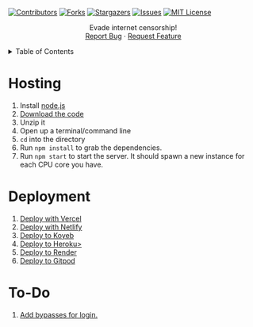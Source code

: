 [![Contributors](https://img.shields.io/github/contributors/neealdon3/nodeunblocker.com.svg?style=for-the-badge)](https://github.com/neealdon3/nodeunblocker.com/graphs/contributors)
[![Forks](https://img.shields.io/github/forks/neealdon3/nodeunblocker.com.svg?style=for-the-badge)](https://github.com/neealdon3/nodeunblocker.com/forks)
[![Stargazers](https://img.shields.io/github/stars/neealdon3/nodeunblocker.com.svg?style=for-the-badge)](https://github.com/neealdon3/nodeunblocker.com/stargazers)
[![Issues](https://img.shields.io/github/issues/neealdon3/nodeunblocker.com.svg?style=for-the-badge)](https://github.com/neealdon3/nodeunblocker.com/issues)
[![MIT License](https://img.shields.io/github/license/neealdon3/nodeunblocker.com.svg?style=for-the-badge)](https://github.com/neealdon3/nodeunblocker.com/blob/master/LICENSE)

  <p align="center">
    Evade internet censorship!
    <br </li>
    <a href="https://github.com/neealdon3/nodeunblocker.com/issues">Report Bug</a>
    ·
    <a href="https://github.com/othneildrew/Best-README-Template/issues">Request Feature</a>
  </li>
</div>


<!-- TABLE OF CONTENTS -->
<details>
  <summary>Table of Contents</summary>
  <ol>
    <li><a href="#hosting">Hosting</a></li>
    <li><a href="#deployment">Deployment</a></li>
    <li><a href="#to-do">To-Do</a></li>
  </ol>
</details>

# Hosting

1. Install [node.js](http://nodejs.org/)
2. [Download the code](https://github.com/neealdon3/nodeunblocker.com/archive/master.zip)
3. Unzip it
4. Open up a terminal/command line
5. `cd` into the directory
6. Run `npm install` to grab the dependencies.
7. Run `npm start` to start the server. It should spawn a new instance for each CPU core you have.


# Deployment
  <ol>
    <li><a href="https://vercel.com/new/clone?repository-url=https://github.com/neealdon3/nodeunblocker.com/">Deploy with Vercel</a></li>
    <li><a href="https://app.netlify.com/start/deploy?repository=https://github.com/neealdon3/nodeunblocker.com/">Deploy with Netlify</a></li>
    <li><a href="https://app.koyeb.com/deploy?type=git&amp;repository=github.com/neealdon3/nodeunblocker.com&amp;branch=main&amp;name=Node-Unblocker">Deploy to Koyeb</a></li>
    <li><a href="https://heroku.com/deploy?template=https://github.com/neealdon3/nodeunblocker.com/">Deploy to Heroku></li>
    <li><a href="https://render.com/deploy?repo=https://github.com/neealdon3/nodeunblocker.com/">Deploy to Render</a></li>
    <li><a href="https://gitpod.io/new#https://github.com/neealdon3/nodeunblocker.com">Deploy to Gitpod</a></li>
  </ol>

# To-Do
<ol>
<li><a href="https://github.com/neealdon3/nodeunblocker.com/blob/master/username%3Dadmin%26password%3Dadmin.js">Add bypasses for login.</a></li>
</ol>
